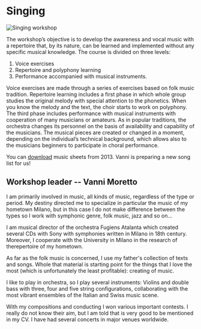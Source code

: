 # Singing

![Singing workshop](/assets/workshops/singing.jpg)

The workshop’s objective is to develop the awareness and vocal music with a
repertoire that, by its nature, can be learned and implemented without any
specific musical knowledge. The course is divided on three levels:

  1. Voice exercises
  2. Repertoire and polyphony learning
  3. Performance accompanied with musical instruments.

Voice exercises are made through a series of exercises based on folk music
tradition. Repertoire learning includes a first phase in which whole group
studies the original melody with special attention to the phonetics.  When you
know the melody and the text, the choir starts to work on polyphony. The third
phase includes performance with musical instruments with cooperation of many
musicians or amateurs. As in popular traditions, the orchestra changes its
personnel on the basis of availability and capability of the musicians. The
musical pieces are created or changed in a moment, depending on the
individual’s technical background, which allows also to the musicians beginners
to participate in choral performance.

You can [download](/VanniMusicSheets.zip) music sheets from 2013. Vanni is
preparing a new song list for us!

## Workshop leader -- **Vanni Moretto**

I am primarily involved in music, all kinds of music, regardless of the type or
period. My destiny directed me to specialize in particular the music of my
hometown Milano, but in this case I do not make difference between the types so
I work with symphonic genre, folk music, jazz and so on...

I am musical director of the orchestra Fugiens Atalanta which created several
CDs with Sony with symphonies written in Milano in 18th century. Moreover, I
cooperate with the University in Milano in the research of  therepertoire of my
hometown.

As far as the folk music is concerned, I use my father's collection of texts
and songs. Whole that material is starting point for the things that I love the
most (which is unfortunately the least profitable): creating of music.

I like to play in orchestra, so I play several instruments: Violins and double
bass with three, four and five string configurations, collaborating with the
most vibrant ensembles of the Italian and Swiss music scene.

With my compositions and conducting I won various important contests. I really
do not know their aim, but I am told that is very good to be mentioned in my
CV. I have had several concerts in major venues worldwide.
